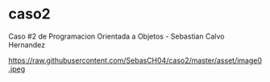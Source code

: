 # caso2
Caso #2 de Programacion Orientada a Objetos - Sebastian Calvo Hernandez

https://raw.githubusercontent.com/SebasCH04/caso2/master/asset/image0.jpeg
